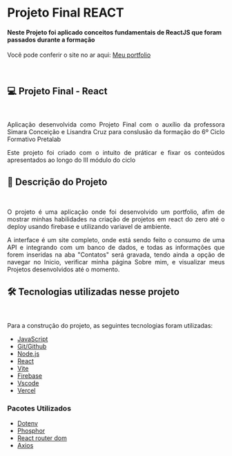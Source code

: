 # Projeto Final REACT

#### Neste Projeto foi aplicado conceitos fundamentais de ReactJS que foram passados durante a formação
Você pode conferir o site no ar aqui: [Meu portfolio](https://projeto-final-pretalab-ruby.vercel.app/portfolio)

<br>

## 💻 **Projeto Final - React**
<br>

 <p align ="justify"> Aplicação desenvolvida como Projeto Final com o auxílio da professora Simara Conceição e Lisandra Cruz para conslusão da formação do 6º Ciclo Formativo Pretalab



<p align ="justify"> Este projeto foi criado com o intuito de práticar e fixar os conteúdos
apresentados ao longo do III módulo do ciclo 

<br>

## 🚀 Descrição do Projeto


<br>

<p align="justify">O projeto é uma aplicação onde foi desenvolvido um portfolio, afim de mostrar minhas habilidades na criação de projetos em react do zero até o deploy usando firebase e utilizando variavel de 
ambiente.

<p align="justify">A interface é um site completo, onde está sendo feito o consumo de uma API e integrando com um banco de dados, e todas as informações que forem inseridas na aba "Contatos" será gravada, tendo ainda a opção de navegar no Inicio, verificar minha página Sobre mim, e visualizar meus Projetos desenvolvidos até o momento. 

<br>

## 🛠️ Tecnologias utilizadas nesse projeto

<br>

Para a construção do projeto, as seguintes tecnologias foram utilizadas:

- [JavaScript](https://www.javascript.com/)
- [Git/Github](https://github.com/)
- [Node.js](https://nodejs.org/en/)
- [React](https://pt-br.reactjs.org/)
- [Vite](https://vitejs.dev/)
- [Firebase](https://firebase.google.com/?hl=pt)
- [Vscode](https://code.visualstudio.com/)
- [Vercel](https://vercel.com/dashboard)

### Pacotes Utilizados 

- [Dotenv](https://www.npmjs.com/package/dotenv)
- [Phosphor](https://phosphoricons.com/)
- [React router dom](https://www.npmjs.com/package/react-router-dom)
- [Axios](https://axios-http.com/ptbr/docs/intro)  
